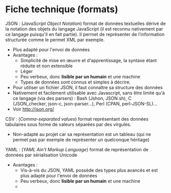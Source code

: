 Fiche technique (formats)
=========================

JSON : (*JavaScript Object Notation*) format de données textuelles dérivé de la notation des objets du langage JavaScript (il est reconnu nativement par ce langage puisqu'il en fait partie). Il permet de représenter de l’information structurée comme le permet XML par exemple.

* Plus adapté pour l'envoi de données
* Avantages :
    * Simplicité de mise en œuvre et d'apprentissage, la syntaxe étant réduite et non extensible
    * Léger
    * Peu verbeux, donc **lisible par un humain** et une machine
    * Types de données sont connus et simples à décrire.
* Pour utiliser un fichier JSON, il faut connaître sa structure des données
* Nativement et facilement utilisable avec Javascript, sans être limité qu'à ce langage (via des parsers) : Bash (Jshon, JSON.sh), C (JSON_checker, json-c, json-parser...), Perl (CPAN, perl-JSON-SL)...
* Voir <a href="http://json.org/" target="_blank">http://json.org/</a>

CSV : (*Comma-separated values*) format représentant des données tabulaires sous forme de valeurs séparées par des virgules.

* Non-adapté au projet car sa représentation est un tableau (qui ne permet pas par exemple de représenter un quelconque héritage)

YAML : (*YAML Ain't Markup Language*) format de représentation de données par sérialisation Unicode

* Avantages :
    * Vis-à-vis du JSON, YAML possède des types plus avancés et est plus adapté pour l'envoi de données
    * Peu verbeux, donc **lisible par un humain** et une machine
    *
    
    